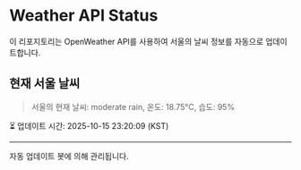 
# Weather API Status

이 리포지토리는 OpenWeather API를 사용하여 서울의 날씨 정보를 자동으로 업데이트합니다.

## 현재 서울 날씨
> 서울의 현재 날씨: moderate rain, 온도: 18.75°C, 습도: 95%

⏳ 업데이트 시간: 2025-10-15 23:20:09 (KST)

---
자동 업데이트 봇에 의해 관리됩니다.
